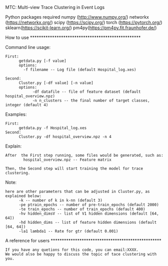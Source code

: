 
MTC: Multi-view Trace Clustering in Event Logs

Python packages required
	numpy (http://www.numpy.org/)
	networkx (https://networkx.org/)
	scipy (https://scipy.org/)
	torch (https://pytorch.org/)
	sklearn(https://scikit-learn.org/)
	pm4py(https://pm4py.fit.fraunhofer.de/)

How to use **************************************************

Command line usage:

	First:
	      getdata.py [-f value]
	      options:
		    -f filename -- Log file (default Hospital_log.xes)

	Second:
          Cluster.py [-df value] [-n value]
          options:
                -df datafile -- file of feature dataset (default hospital_overview.npz)
                -n n_clusters -- the final number of target classes, integer (default 4)

Examples:

	First:
	      getdata.py -f Hospital_log.xes
	Second:
	      Cluster.py -df hospital_overview.npz -n 4

Explain:

	After  the First step running, some files would be generated, such as:
	        hospital_overview.npz -- Feature matrix

	Then, the Second step will start training the model for trace clustering.
 	
Note: 
	
	here are other parameters that can be adjusted in Cluster.py, as explained below:
          -k -- number of k in k-nn (default 3)
          -pe ptrain_epochs -- number of pre-train_epochs (default 2000)
          -te train_epochs -- number of train_epochs (default 400)
          -hv hidden_dimsV -- list of V1 hidden dimensions (default [64, 64])
          -hd hidden_dims -- list of feature hidden dimensions (default [64, 64])
          -la1 lambda1 -- Rate for gtr (default 0.001)

A reference for users **************************************************

	If you have any quetions for this code, you can email:XXXX.
	We would also be happy to discuss the topic of tace clustering with you.
